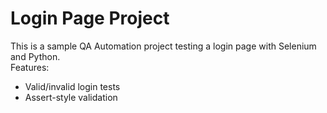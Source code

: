 # Login Page Project
This is a sample QA Automation project testing a login page with Selenium and Python.  
Features:
- Valid/invalid login tests
- Assert-style validation
